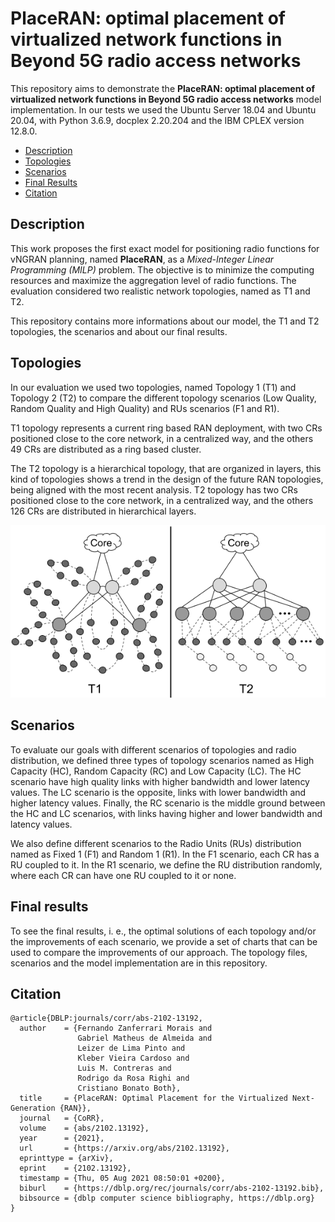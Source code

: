 
# PlaceRAN: optimal placement of virtualized network functions in Beyond 5G radio access networks

This repository aims to demonstrate the **PlaceRAN: optimal placement of virtualized network functions in Beyond 5G radio access networks** model implementation.  In our tests we used the Ubuntu Server 18.04 and Ubuntu 20.04, with Python 3.6.9, docplex 2.20.204 and the IBM CPLEX version 12.8.0.

- [Description](#description)
- [Topologies](#topologies)
- [Scenarios](#scenarios)
- [Final Results](#final-results)
- [Citation](#citation)

## Description
This work proposes the first exact model for positioning radio functions for vNGRAN planning, named **PlaceRAN**, as a *Mixed-Integer Linear Programming (MILP)* problem. The objective is to minimize the computing resources and maximize the aggregation level of radio functions. The evaluation considered two realistic network topologies, named as T1 and T2. 

This repository contains more informations about our model, the T1 and T2 topologies, the scenarios and about our final results.

## Topologies
In our evaluation we used two topologies, named Topology 1 (T1) and Topology 2 (T2) to compare the different topology scenarios (Low Quality, Random Quality and High Quality) and RUs scenarios (F1 and R1). 

T1 topology represents a current ring based RAN deployment, with two CRs positioned close to the core network, in a centralized way, and the others 49 CRs are distributed as a ring based cluster. 

The T2 topology is a hierarchical topology, that are organized in layers, this kind of topologies shows a trend in the design of the future RAN topologies, being aligned with the most recent analysis. T2 topology has two CRs positioned close to the core network, in a centralized way, and the others 126 CRs are distributed in hierarchical layers.


<p align="center">
  <img src="https://github.com/LABORA-INF-UFG/paper-FGLKLRC-2021/blob/main/topo_fig.png"/>
</p>

## Scenarios

To evaluate our goals with different scenarios of topologies and radio distribution, we defined three types of topology scenarios named as High Capacity (HC), Random Capacity (RC) and Low Capacity (LC). The HC scenario have high quality links with higher bandwidth and lower latency values. The LC scenario is the opposite, links with lower bandwidth and higher latency values. Finally, the RC scenario is the middle ground between the HC and LC scenarios, with links having higher and lower bandwidth and latency values.

We also define different scenarios to the Radio Units (RUs) distribution named as Fixed 1 (F1) and Random 1 (R1). In the F1 scenario, each CR has a RU coupled to it. In the R1 scenario, we define the RU distribution randomly, where each CR can have one RU coupled to it or none.

## Final results

To see the final results, i. e., the optimal solutions of each topology and/or the improvements of each scenario, we provide a set of charts that can be used to compare the improvements of our approach. The topology files, scenarios and the model implementation are in this repository.

## Citation

```
@article{DBLP:journals/corr/abs-2102-13192,
  author    = {Fernando Zanferrari Morais and
               Gabriel Matheus de Almeida and
               Leizer de Lima Pinto and
               Kleber Vieira Cardoso and
               Luis M. Contreras and
               Rodrigo da Rosa Righi and
               Cristiano Bonato Both},
  title     = {PlaceRAN: Optimal Placement for the Virtualized Next-Generation {RAN}},
  journal   = {CoRR},
  volume    = {abs/2102.13192},
  year      = {2021},
  url       = {https://arxiv.org/abs/2102.13192},
  eprinttype = {arXiv},
  eprint    = {2102.13192},
  timestamp = {Thu, 05 Aug 2021 08:50:01 +0200},
  biburl    = {https://dblp.org/rec/journals/corr/abs-2102-13192.bib},
  bibsource = {dblp computer science bibliography, https://dblp.org}
}
```

